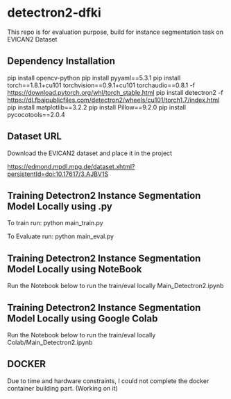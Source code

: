 # detectron2-dfki
This repo is for evaluation purpose, build for instance segmentation task on EVICAN2 Dataset



##  Dependency Installation

pip install opencv-python
pip install pyyaml==5.3.1
pip install torch==1.8.1+cu101 torchvision==0.9.1+cu101 torchaudio==0.8.1 -f https://download.pytorch.org/whl/torch_stable.html
pip install detectron2 -f https://dl.fbaipublicfiles.com/detectron2/wheels/cu101/torch1.7/index.html
pip install matplotlib==3.2.2
pip install Pillow==9.2.0
pip install pycocotools==2.0.4

##  Dataset URL

Download the EVICAN2 dataset and place it in the project

https://edmond.mpdl.mpg.de/dataset.xhtml?persistentId=doi:10.17617/3.AJBV1S



##  Training Detectron2 Instance Segmentation Model Locally using .py

To train run: 
python main_train.py

To Evaluate run:
python main_eval.py


##  Training Detectron2 Instance Segmentation Model Locally using NoteBook

Run the Notebook below to run the train/eval locally 
Main_Detectron2.ipynb


##  Training Detectron2 Instance Segmentation Model Locally using Google Colab

Run the Notebook below to run the train/eval locally 
Colab/Main_Detectron2.ipynb



##  DOCKER

Due to time and hardware constraints, I could not complete the docker container building part.
(Working on it)






